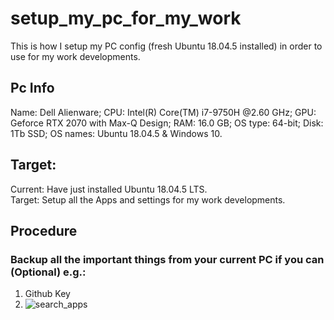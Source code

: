# setup_my_pc_for_my_work
This is how I setup my PC config (fresh Ubuntu 18.04.5 installed) in order to use for my work developments.

## Pc Info
Name: Dell Alienware;
CPU:  Intel(R) Core(TM) i7-9750H @2.60 GHz;
GPU:  Geforce RTX 2070 with Max-Q Design;
RAM:  16.0 GB;
OS type: 64-bit;
Disk: 1Tb SSD;
OS names: Ubuntu 18.04.5 & Windows 10.

## Target:
Current: Have just installed Ubuntu 18.04.5 LTS.  
Target:  Setup all the Apps and settings for my work developments.

## Procedure
### Backup all the important things from your current PC if you can (Optional) e.g.:
1. Github Key
2. ![search_apps](images/01_bionic-search-apps.png)
